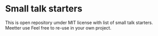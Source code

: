 # Small talk starters

This is open repository umder MIT license with list of small talk starters. Meetter use
Feel free to re-use in your own project. 


#
